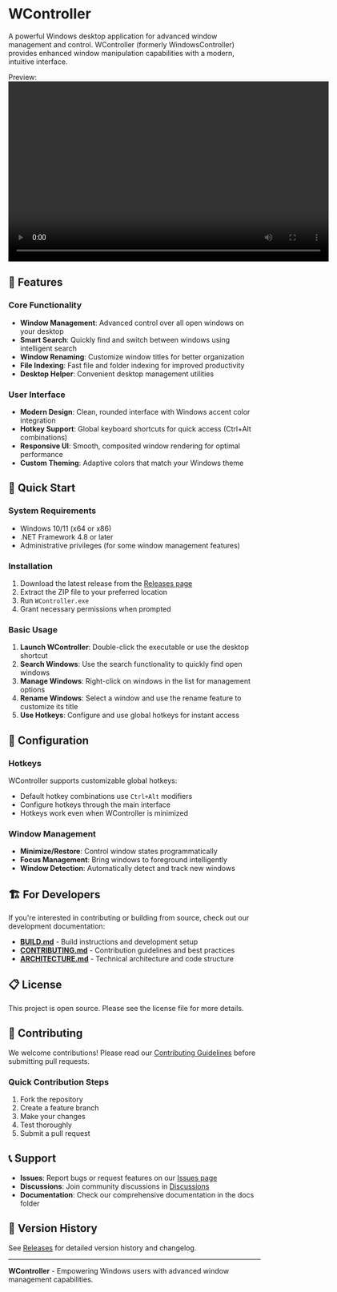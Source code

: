 # WController

A powerful Windows desktop application for advanced window management and control. WController (formerly WindowsController) provides enhanced window manipulation capabilities with a modern, intuitive interface.

Preview:
<video width="640" height="360" controls>
  <source src="./Resources/example-01.mp4" type="video/mp4">
  Your browser does not support the video tag.
</video>

## 🌟 Features

### Core Functionality
- **Window Management**: Advanced control over all open windows on your desktop
- **Smart Search**: Quickly find and switch between windows using intelligent search
- **Window Renaming**: Customize window titles for better organization
- **File Indexing**: Fast file and folder indexing for improved productivity
- **Desktop Helper**: Convenient desktop management utilities

### User Interface
- **Modern Design**: Clean, rounded interface with Windows accent color integration
- **Hotkey Support**: Global keyboard shortcuts for quick access (Ctrl+Alt combinations)
- **Responsive UI**: Smooth, composited window rendering for optimal performance
- **Custom Theming**: Adaptive colors that match your Windows theme

## 🚀 Quick Start

### System Requirements
- Windows 10/11 (x64 or x86)
- .NET Framework 4.8 or later
- Administrative privileges (for some window management features)

### Installation
1. Download the latest release from the [Releases page](../../releases)
2. Extract the ZIP file to your preferred location
3. Run `WController.exe`
4. Grant necessary permissions when prompted

### Basic Usage
1. **Launch WController**: Double-click the executable or use the desktop shortcut
2. **Search Windows**: Use the search functionality to quickly find open windows
3. **Manage Windows**: Right-click on windows in the list for management options
4. **Rename Windows**: Select a window and use the rename feature to customize its title
5. **Use Hotkeys**: Configure and use global hotkeys for instant access

## 🔧 Configuration

### Hotkeys
WController supports customizable global hotkeys:
- Default hotkey combinations use `Ctrl+Alt` modifiers
- Configure hotkeys through the main interface
- Hotkeys work even when WController is minimized

### Window Management
- **Minimize/Restore**: Control window states programmatically
- **Focus Management**: Bring windows to foreground intelligently
- **Window Detection**: Automatically detect and track new windows

## 🏗️ For Developers

If you're interested in contributing or building from source, check out our development documentation:

- [**BUILD.md**](BUILD.md) - Build instructions and development setup
- [**CONTRIBUTING.md**](CONTRIBUTING.md) - Contribution guidelines and best practices
- [**ARCHITECTURE.md**](ARCHITECTURE.md) - Technical architecture and code structure

## 📋 License

This project is open source. Please see the license file for more details.

## 🤝 Contributing

We welcome contributions! Please read our [Contributing Guidelines](CONTRIBUTING.md) before submitting pull requests.

### Quick Contribution Steps
1. Fork the repository
2. Create a feature branch
3. Make your changes
4. Test thoroughly
5. Submit a pull request

## 📞 Support

- **Issues**: Report bugs or request features on our [Issues page](../../issues)
- **Discussions**: Join community discussions in [Discussions](../../discussions)
- **Documentation**: Check our comprehensive documentation in the docs folder

## 🔄 Version History

See [Releases](../../releases) for detailed version history and changelog.

---

**WController** - Empowering Windows users with advanced window management capabilities.